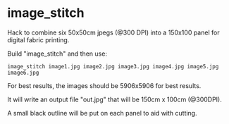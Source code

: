 # image_stitch

Hack to combine six 50x50cm jpegs (@300 DPI) into a 150x100 panel for digital fabric printing.

Build "image_stitch" and then use:

    image_stitch image1.jpg image2.jpg image3.jpg image4.jpg image5.jpg image6.jpg

For best results, the images should be 5906x5906 for best results.

It will write an output file "out.jpg" that will be 150cm x 100cm (@300DPI).

A small black outline will be put on each panel to aid with cutting.
